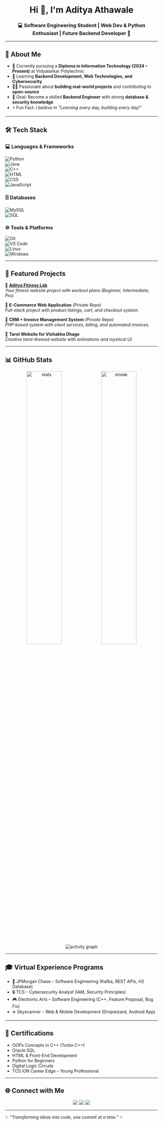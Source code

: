 <!-- Profile Banner -->
<h1 align="center">Hi 👋, I'm Aditya Athawale</h1>
<h3 align="center">💻 Software Engineering Student | Web Dev & Python Enthusiast | Future Backend Developer 🚀</h3>

---

## 🌟 About Me  

- 🔭 Currently pursuing a **Diploma in Information Technology (2024 – Present)** at Vidyalankar Polytechnic  
- 🌱 Learning **Backend Development, Web Technologies, and Cybersecurity**  
- 👨‍💻 Passionate about **building real-world projects** and contributing to **open-source**  
- 🎯 Goal: Become a skilled **Backend Engineer** with strong **database & security knowledge**  
- ⚡ Fun Fact: *I believe in "Learning every day, building every day!"*  

---

## 🛠️ Tech Stack  

### 💻 Languages & Frameworks  
![Python](https://img.shields.io/badge/Python-3776AB?style=for-the-badge&logo=python&logoColor=white)  
![Java](https://img.shields.io/badge/Java-ED8B00?style=for-the-badge&logo=openjdk&logoColor=white)  
![C++](https://img.shields.io/badge/C++-00599C?style=for-the-badge&logo=cplusplus&logoColor=white)  
![HTML](https://img.shields.io/badge/HTML5-E34F26?style=for-the-badge&logo=html5&logoColor=white)  
![CSS](https://img.shields.io/badge/CSS3-1572B6?style=for-the-badge&logo=css3&logoColor=white)  
![JavaScript](https://img.shields.io/badge/JavaScript-F7DF1E?style=for-the-badge&logo=javascript&logoColor=black)  

### 🗄️ Databases  
![MySQL](https://img.shields.io/badge/MySQL-4479A1?style=for-the-badge&logo=mysql&logoColor=white)  
![SQL](https://img.shields.io/badge/SQL-CC2927?style=for-the-badge&logo=microsoft-sql-server&logoColor=white)  

### ⚙️ Tools & Platforms  
![Git](https://img.shields.io/badge/Git-F05032?style=for-the-badge&logo=git&logoColor=white)  
![VS Code](https://img.shields.io/badge/VS%20Code-007ACC?style=for-the-badge&logo=visual-studio-code&logoColor=white)  
![Linux](https://img.shields.io/badge/Linux-FCC624?style=for-the-badge&logo=linux&logoColor=black)  
![Windows](https://img.shields.io/badge/Windows-0078D6?style=for-the-badge&logo=windows&logoColor=white)  

---

## 📂 Featured Projects  

🚀 **[Aditya Fitness Lab](https://github.com/aditya-athawale/aditya-fitness-lab)**  
*Your fitness website project with workout plans (Beginner, Intermediate, Pro).*  

🛒 **E-Commerce Web Application** *(Private Repo)*  
*Full-stack project with product listings, cart, and checkout system.*  

📑 **CRM + Invoice Management System** *(Private Repo)*  
*PHP-based system with client services, billing, and automated invoices.*  

🎴 **Tarot Website for Vishakha Dhage**  
*Creative tarot-themed website with animations and mystical UI.*  

---

## 📊 GitHub Stats  

<p align="center">
  <img src="https://github-readme-stats.vercel.app/api?username=aditya-athawale&show_icons=true&theme=radical" alt="stats" width="48%"/>
  <img src="https://github-readme-streak-stats.herokuapp.com/?user=aditya-athawale&theme=radical" alt="streak" width="48%"/>
</p>

<p align="center">
  <img src="https://github-readme-activity-graph.vercel.app/graph?username=aditya-athawale&theme=react-dark&hide_border=true" alt="activity graph"/>
</p>

---

## 🎓 Virtual Experience Programs  

- 🏦 JPMorgan Chase – Software Engineering (Kafka, REST APIs, H2 Database)  
- 🔒 TCS – Cybersecurity Analyst (IAM, Security Principles)  
- 🎮 Electronic Arts – Software Engineering (C++, Feature Proposal, Bug Fix)  
- ✈️ Skyscanner – Web & Mobile Development (Dropwizard, Android App)  

---

## 🏅 Certifications  

- OOPs Concepts in C++ (Turbo C++)  
- Oracle SQL  
- HTML & Front-End Development  
- Python for Beginners  
- Digital Logic Circuits  
- TCS iON Career Edge – Young Professional  

---

## 🌐 Connect with Me  

<p align="center">
  <a href="mailto:athawaleaditya786@gmail.com"><img src="https://img.shields.io/badge/Email-D14836?style=for-the-badge&logo=gmail&logoColor=white"></a>
  <a href="https://linkedin.com/in/YOUR-LINK"><img src="https://img.shields.io/badge/LinkedIn-0A66C2?style=for-the-badge&logo=linkedin&logoColor=white"></a>
  <a href="https://github.com/aditya-athawale"><img src="https://img.shields.io/badge/GitHub-100000?style=for-the-badge&logo=github&logoColor=white"></a>
</p>

---

✨ *“Transforming ideas into code, one commit at a time.”* ✨
